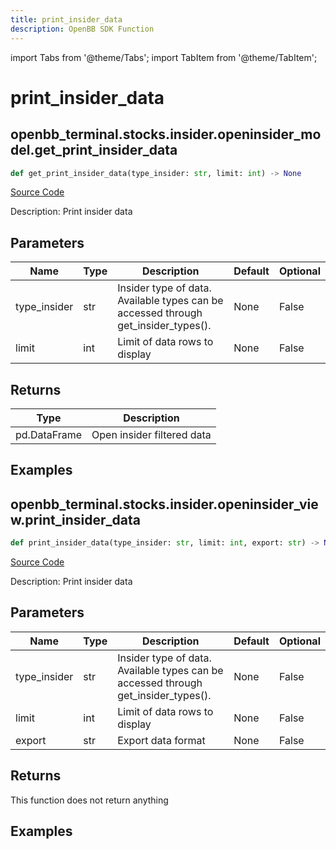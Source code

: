```yaml
---
title: print_insider_data
description: OpenBB SDK Function
---
```


import Tabs from '@theme/Tabs';
import TabItem from '@theme/TabItem';

# print_insider_data

<Tabs>
<TabItem value="model" label="Model" default>

## openbb_terminal.stocks.insider.openinsider_model.get_print_insider_data

```python title='openbb_terminal/stocks/insider/openinsider_model.py'
def get_print_insider_data(type_insider: str, limit: int) -> None
```
[Source Code](https://github.com/OpenBB-finance/OpenBBTerminal/tree/main/openbb_terminal/stocks/insider/openinsider_model.py#L1437)

Description: Print insider data

## Parameters

| Name | Type | Description | Default | Optional |
| ---- | ---- | ----------- | ------- | -------- |
| type_insider | str | Insider type of data. Available types can be accessed through get_insider_types(). | None | False |
| limit | int | Limit of data rows to display | None | False |

## Returns

| Type | Description |
| ---- | ----------- |
| pd.DataFrame | Open insider filtered data |

## Examples



</TabItem>
<TabItem value="view" label="View">

## openbb_terminal.stocks.insider.openinsider_view.print_insider_data

```python title='openbb_terminal/stocks/insider/openinsider_view.py'
def print_insider_data(type_insider: str, limit: int, export: str) -> None
```
[Source Code](https://github.com/OpenBB-finance/OpenBBTerminal/tree/main/openbb_terminal/stocks/insider/openinsider_view.py#L108)

Description: Print insider data

## Parameters

| Name | Type | Description | Default | Optional |
| ---- | ---- | ----------- | ------- | -------- |
| type_insider | str | Insider type of data. Available types can be accessed through get_insider_types(). | None | False |
| limit | int | Limit of data rows to display | None | False |
| export | str | Export data format | None | False |

## Returns

This function does not return anything

## Examples



</TabItem>
</Tabs>